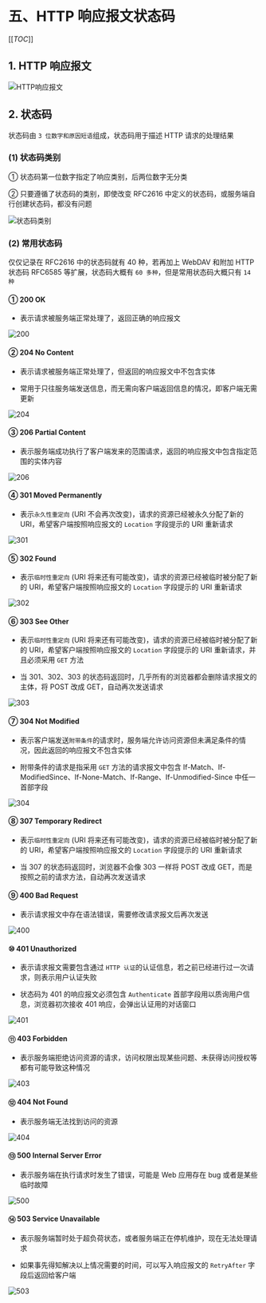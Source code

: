 # 五、HTTP 响应报文状态码

[[_TOC_]]

## 1. HTTP 响应报文

![HTTP响应报文](../../../images/计算机网络/HTTP协议/HTTP报文/HTTP响应报文.png)

## 2. 状态码

状态码由 `3 位数字和原因短语`组成，状态码用于描述 HTTP 请求的处理结果

### (1) 状态码类别

① 状态码第一位数字指定了响应类别，后两位数字无分类

② 只要遵循了状态码的类别，即使改变 RFC2616 中定义的状态码，或服务端自行创建状态码，都没有问题

![状态码类别](../../../images/计算机网络/HTTP协议/HTTP响应报文/状态码类别.png)

### (2) 常用状态码

仅仅记录在 RFC2616 中的状态码就有 40 种，若再加上 WebDAV 和附加 HTTP 状态码 RFC6585 等扩展，状态码大概有 `60 多种`，但是常用状态码大概只有 `14 种`

#### ① 200 OK

* 表示请求被服务端正常处理了，返回正确的响应报文

![200](../../../images/计算机网络/HTTP协议/HTTP响应报文/200.png)

#### ② 204 No Content

* 表示请求被服务端正常处理了，但返回的响应报文中不包含实体

* 常用于只往服务端发送信息，而无需向客户端返回信息的情况，即客户端无需更新

![204](../../../images/计算机网络/HTTP协议/HTTP响应报文/204.png)

#### ③ 206 Partial Content

* 表示服务端成功执行了客户端发来的范围请求，返回的响应报文中包含指定范围的实体内容

![206](../../../images/计算机网络/HTTP协议/HTTP响应报文/206.png)

#### ④ 301 Moved Permanently

* 表示`永久性重定向` (URI 不会再次改变)，请求的资源已经被永久分配了新的 URI，希望客户端按照响应报文的 `Location` 字段提示的 URI 重新请求

![301](../../../images/计算机网络/HTTP协议/HTTP响应报文/301.png)

#### ⑤ 302 Found

* 表示`临时性重定向` (URI 将来还有可能改变)，请求的资源已经被临时被分配了新的 URI，希望客户端按照响应报文的 `Location` 字段提示的 URI 重新请求

![302](../../../images/计算机网络/HTTP协议/HTTP响应报文/302.png)

#### ⑥ 303 See Other

* 表示`临时性重定向` (URI 将来还有可能改变)，请求的资源已经被临时被分配了新的 URI，希望客户端按照响应报文的 `Location` 字段提示的 URI 重新请求，并且必须采用 `GET` 方法

* 当 301、302、303 的状态码返回时，几乎所有的浏览器都会删除请求报文的主体，将 POST 改成 GET，自动再次发送请求

![303](../../../images/计算机网络/HTTP协议/HTTP响应报文/303.png)

#### ⑦ 304 Not Modified

* 表示客户端发送`附带条件`的请求时，服务端允许访问资源但未满足条件的情况，因此返回的响应报文不包含实体

* 附带条件的请求是指采用 `GET` 方法的请求报文中包含 If-Match、If-ModifiedSince、If-None-Match、If-Range、If-Unmodified-Since 中任一首部字段

![304](../../../images/计算机网络/HTTP协议/HTTP响应报文/304.png)

#### ⑧ 307 Temporary Redirect

* 表示`临时性重定向` (URI 将来还有可能改变)，请求的资源已经被临时被分配了新的 URI，希望客户端按照响应报文的 `Location` 字段提示的 URI 重新请求

* 当 307 的状态码返回时，浏览器不会像 303 一样将 POST 改成 GET，而是按照之前的请求方法，自动再次发送请求

#### ⑨ 400 Bad Request

* 表示请求报文中存在语法错误，需要修改请求报文后再次发送

![400](../../../images/计算机网络/HTTP协议/HTTP响应报文/400.png)

#### ⑩ 401 Unauthorized

* 表示请求报文需要包含通过 `HTTP 认证`的认证信息，若之前已经进行过一次请求，则表示用户认证失败

* 状态码为 401 的响应报文必须包含 `Authenticate` 首部字段用以质询用户信息，浏览器初次接收 401 响应，会弹出认证用的对话窗口

![401](../../../images/计算机网络/HTTP协议/HTTP响应报文/401.png)

#### ⑪ 403 Forbidden

* 表示服务端拒绝访问资源的请求，访问权限出现某些问题、未获得访问授权等都有可能导致这种情况

![403](../../../images/计算机网络/HTTP协议/HTTP响应报文/403.png)

#### ⑫ 404 Not Found

* 表示服务端无法找到访问的资源

![404](../../../images/计算机网络/HTTP协议/HTTP响应报文/404.png)

#### ⑬ 500 Internal Server Error

* 表示服务端在执行请求时发生了错误，可能是 Web 应用存在 bug 或者是某些临时故障

![500](../../../images/计算机网络/HTTP协议/HTTP响应报文/500.png)

#### ⑭ 503 Service Unavailable

* 表示服务端暂时处于超负荷状态，或者服务端正在停机维护，现在无法处理请求

* 如果事先得知解决以上情况需要的时间，可以写入响应报文的 `RetryAfter` 字段后返回给客户端

![503](../../../images/计算机网络/HTTP协议/HTTP响应报文/503.png)
